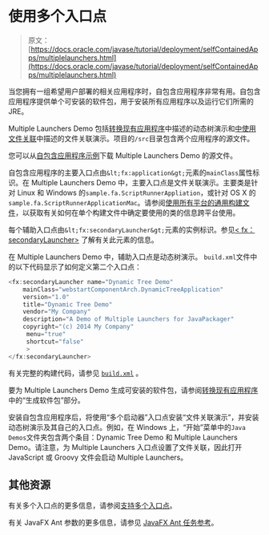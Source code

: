 # 使用多个入口点

> 原文： [https://docs.oracle.com/javase/tutorial/deployment/selfContainedApps/multiplelaunchers.html](https://docs.oracle.com/javase/tutorial/deployment/selfContainedApps/multiplelaunchers.html)

当您拥有一组希望用户部署的相关应用程序时，自包含应用程序非常有用。自包含应用程序提供单个可安装的软件包，用于安装所有应用程序以及运行它们所需的 JRE。

Multiple Launchers Demo 包括[转换现有应用程序](../selfContainedApps/converting.html)中描述的动态树演示和[中使用文件关联](../selfContainedApps/fileassociation.html)中描述的文件关联演示。项目的`/src`目录包含两个应用程序的源文件。

您可以从[自包含应用程序示例](../selfContainedApps/examplesIndex.html)下载 Multiple Launchers Demo 的源文件。

自包含应用程序的主要入口点由`&lt;fx:application&gt;`元素的`mainClass`属性标识。在 Multiple Launchers Demo 中，主要入口点是文件关联演示。主要类是针对 Linux 和 Windows 的`sample.fa.ScriptRunnerAppliation`，或针对 OS X 的`sample.fa.ScriptRunnerApplicationMac`。请参阅[使用所有平台的通用构建文件](../selfContainedApps/commonbuild.html)，以获取有关如何在单个构建文件中确定要使用的类的信息跨平台使用。

每个辅助入口点由`&lt;fx:secondaryLauncher&gt;`元素的实例标识。参见[&lt; fx：secondaryLauncher&gt;](https://docs.oracle.com/javase/8/docs/technotes/guides/deploy/javafx_ant_task_reference.html#JSDPG1003) 了解有关此元素的信息。

在 Multiple Launchers Demo 中，辅助入口点是动态树演示。 `build.xml`文件中的以下代码显示了如何定义第二个入口点：

```java
<fx:secondaryLauncher name="Dynamic Tree Demo"
    mainClass="webstartComponentArch.DynamicTreeApplication"
    version="1.0"
    title="Dynamic Tree Demo"
    vendor="My Company"
    description="A Demo of Multiple Launchers for JavaPackager"
    copyright="(c) 2014 My Company"
     menu="true"
     shortcut="false"
     >
</fx:secondaryLauncher>

```

有关完整的构建代码，请参见 [`build.xml`](examples/packager_MultipleLaunchers/build.xml) 。

要为 Multiple Launchers Demo 生成可安装的软件包，请参阅[转换现有应用程序](../selfContainedApps/converting.html)中的“生成软件包”部分。

安装自包含应用程序后，将使用“多个启动器”入口点安装“文件关联演示”，并安装动态树演示及其自己的入口点。例如，在 Windows 上，“开始”菜单中的`Java Demos`文件夹包含两个条目：Dynamic Tree Demo 和 Multiple Launchers Demo。请注意，为 Multiple Launchers 入口点设置了文件关联，因此打开 JavaScript 或 Groovy 文件会启动 Multiple Launchers。

## 其他资源

有关多个入口点的更多信息，请参阅[支持多个入口点](https://docs.oracle.com/javase/8/docs/technotes/guides/deploy/self-contained-packaging.html#JSDPG1000)。

有关 JavaFX Ant 参数的更多信息，请参见 [JavaFX Ant 任务参考](https://docs.oracle.com/javase/8/docs/technotes/guides/deploy/javafx_ant_task_reference.html)。